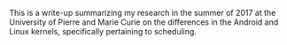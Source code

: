This is a write-up summarizing my research in the summer of 2017 at the University of Pierre and Marie Curie on the differences in the Android and Linux kernels, specifically pertaining to scheduling.